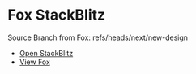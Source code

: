 # Fox StackBlitz

Source Branch from Fox: refs/heads/next/new-design

- [Open StackBlitz](https://stackblitz.com/github/assecosolutions/fox-stackblitz/tree/37724e734d221e7d624c838a1e933b3846444a77?terminal=start)
- [View Fox](https://github.com/assecosolutions/fox/tree/dd1acae8e2851c9cf04d382507c7acd21dc3a981)

